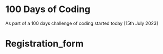# 100 Days of Coding
As part of a 100 days challenge of coding started today [15th July 2023]


# Registration_form 
